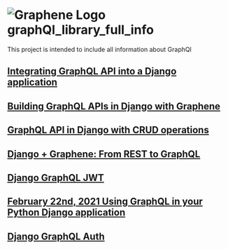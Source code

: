 # ![Graphene Logo](http://graphene-python.org/favicon.png) graphQl_library_full_info
This project is intended to include all information about GraphQl

## [Integrating GraphQL API into a Django application](https://www.section.io/engineering-education/integrating-graphql-api-in-a-django-application/)
## [Building GraphQL APIs in Django with Graphene](https://www.twilio.com/blog/graphql-apis-django-graphene)
## [GraphQL API in Django with CRUD operations](https://iq.opengenus.org/graphql-api-in-django/)
## [Django + Graphene: From REST to GraphQL](https://www.fullstacklabs.co/blog/django-graphene-rest-graphql)

## [Django GraphQL JWT](https://django-graphql-jwt.domake.io/index.html)

## [ February 22nd, 2021 Using GraphQL in your Python Django application](https://programmingwithmosh.com/backend/graphql/using-graphql-in-your-python-django-application/)
## [Django GraphQL Auth](https://django-graphql-auth.readthedocs.io/en/latest/quickstart/)
